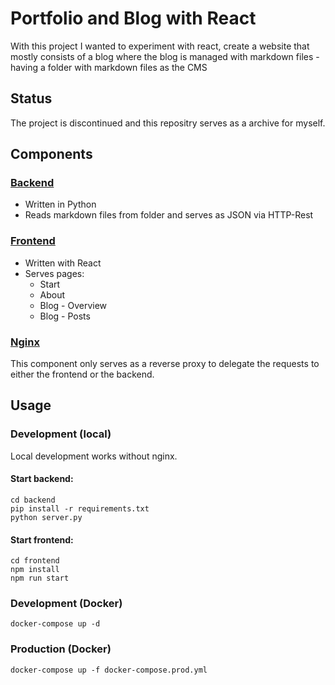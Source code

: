 # Portfolio and Blog with React
With this project I wanted to experiment with react, create a website
that mostly consists of a blog where the blog is managed with markdown files - having a folder with markdown files as the CMS

## Status
The project is discontinued and this repositry serves as a archive for myself.

## Components

### [Backend](backend/README.md)
* Written in Python
* Reads markdown files from folder and serves as JSON via HTTP-Rest

### [Frontend](frontend/README.md)
* Written with React
* Serves pages:
    * Start
    * About
    * Blog - Overview
    * Blog - Posts
    
### [Nginx](nginx/README.md)
This component only serves as a reverse proxy to delegate the requests to either the frontend or the backend.

## Usage
### Development (local)
Local development works without nginx.
#### Start backend:
```shell script
cd backend
pip install -r requirements.txt
python server.py
```
#### Start frontend:
```shell script
cd frontend
npm install
npm run start
```

### Development (Docker)
```shell script
docker-compose up -d
```

### Production (Docker)
```shell script
docker-compose up -f docker-compose.prod.yml
```
